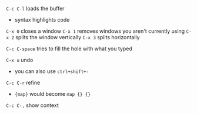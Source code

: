 <span style="color:#00bfff"></span>
`C-c C-l` loads the buffer
- syntax highlights code

`C-x 0` closes a window
`C-x 1` removes windows you aren't currently using
`C-x 2` splits the window vertically
`C-x 3` splits horizontally

`C-c C-space` tries to fill the hole with what you typed

`C-x u` undo
- you can also use `ctrl+shift+-`

`C-c C-r` refine
- `{map}` would become `map {} {}`

`C-c C-,` show context